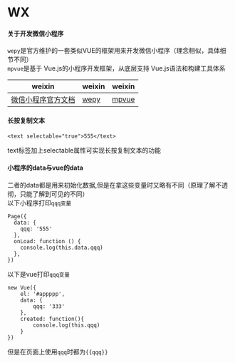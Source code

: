 # WX

#### 关于开发微信小程序

`wepy`是官方维护的一套类似VUE的框架用来开发微信小程序（理念相似，具体细节不同）
<br />
`mpvue`是基于 Vue.js的小程序开发框架，从底层支持 Vue.js语法和构建工具体系

|  weixin  |   weixin   |  weixin   |
| ---------- | -----------  | ----------- |
| [微信小程序官方文档](https://developers.weixin.qq.com/miniprogram/dev/index.html) | [wepy](https://tencent.github.io/wepy/) | [mpvue](https://github.com/Meituan-Dianping/mpvue) |

#### 长按复制文本

```
<text selectable="true">555</text>
```
text标签加上selectable属性可实现长按复制文本的功能

#### 小程序的data与vue的data
二者的data都是用来初始化数据,但是在拿这些变量时又略有不同（原理了解不透彻，只能了解到可见的不同）
<br />
以下小程序打印`qqq变量`
```
Page({
  data: {
    qqq: '555'
  },
  onLoad: function () {
    console.log(this.data.qqq)
  },
})
```
以下是vue打印`qqq变量`
```
new Vue({
	el: '#appppp',
	data: {
		qqq: '333'
	},
	created: function(){
		console.log(this.qqq)
	}
})
```
但是在页面上使用`qqq`时都为`{{qqq}}`


